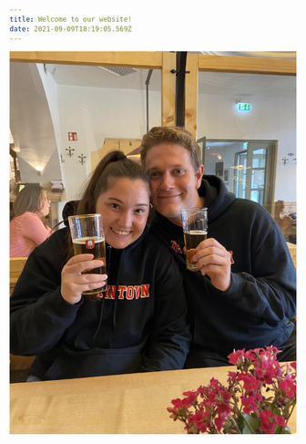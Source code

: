 ```yaml
---
title: Welcome to our website!
date: 2021-09-09T18:19:05.569Z
---
```

![](/assets/img/img_2413-5375-.jpg)